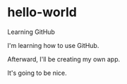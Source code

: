 # hello-world
Learning GitHub 

I'm learning how to use GitHub. 

Afterward, I'll be creating my own app. 

It's going to be nice. 
